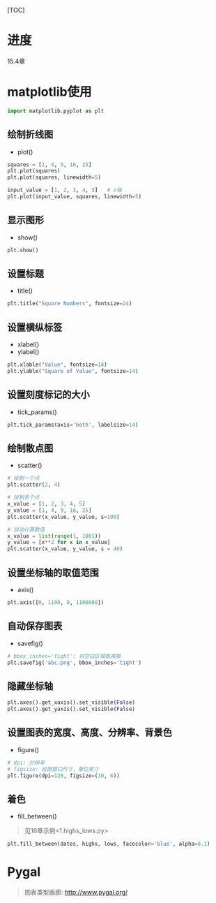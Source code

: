 
[TOC]

# 进度
15.4章

# matplotlib使用
```python
import matplotlib.pyplot as plt
```

## 绘制折线图
* plot()
```python
squares = [1, 4, 9, 16, 25]
plt.plot(squares)
plt.plot(squares, linewidth=5)

input_value = [1, 2, 3, 4, 5]   # x轴
plt.plot(input_value, squares, linewidth=5)
```

## 显示图形
* show()
```python
plt.show()
```

## 设置标题
* title()
```python
plt.title("Square Numbers", fontsize=24)
```

## 设置横纵标签
* xlabel()
* ylabel()
```python
plt.xlable("Value", fontsize=14)
plt.ylable("Square of Value", fontsize=14)
```

## 设置刻度标记的大小
* tick_params()
```python
plt.tick_params(axis='both', labelsize=14)
```

## 绘制散点图
* scatter()
```python
# 绘制一个点
plt.scatter(2, 4)

# 绘制多个点
x_value = [1, 2, 3, 4, 5]
y_value = [1, 4, 9, 16, 25]
plt.scatter(x_value, y_value, s=100)

# 自动计算数值
x_value = list(range(1, 1001))
y_value = [x**2 for x in x_value]
plt.scatter(x_value, y_value, s = 40)
```

## 设置坐标轴的取值范围
* axis()
```python
plt.axis([0, 1100, 0, 1100000])
```

## 自动保存图表
* savefig()
```python
# bbox_inches='tight': 将空白区域裁减掉
plt.savefig('abc.png', bbox_inches='tight')
```

## 隐藏坐标轴
```python
plt.axes().get_xaxis().set_visible(False)
plt.axes().get_yaxis().set_visible(False)
```

## 设置图表的宽度、高度、分辨率、背景色
* figure()
```python
# dpi: 分辨率
# figsize: 绘图窗口尺寸，单位英寸
plt.figure(dpi=128, figsize=(10, 6))
```

## 着色
* fill_between()
> 见16章示例<1.highs_lows.py>

```python
plt.fill_between(dates, highs, lows, facecolor='blue', alpha=0.1)
```

# Pygal
> 图表类型画廊: http://www.pygal.org/

